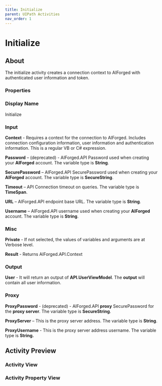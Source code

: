 ```yaml
---
title: Initialize
parent: UIPath Activities
nav_order: 1
---
```


# Initialize

## About

The initialize activity creates a connection context to AIForged with authenticated user information and token.

### Properties

### Display Name

Initialize

### Input

**Context** - Requires a context for the connection to AIForged. Includes connection configuration information, user information and authentication information. This is a regular VB or C# expression.

**Password** – (deprecated) - AIForged.API Password used when creating your **AIForged** account. The variable type is **String**.

**SecurePassword** –  AIForged.API SecurePassword used when creating your **AIForged** account. The variable type is **SecureString**.

**Timeout** – API Connection timeout on queries. The variable type is  **TimeSpan**.

**URL** – AIForged.API endpoint base URL. The variable type is **String**.

**Username** – AIForged.API username used when creating your **AIForged** account. The variable type is **String**.

### Misc

**Private** - If not selected, the values of variables and arguments are at Verbose level.&#x20;

**Result** - Returns AIForged.API.Context&#x20;

### Output

**User** - It will return an output of **API.UserViewModel**. The **output** will contain all user information.

### Proxy

**ProxyPassword**  - (deprecated) - AIForged.API **proxy** SecurePassword for the **proxy server**. The variable type is **SecureString**.

**ProxyServer** – This is the proxy server address. The variable type is **String**.

**ProxyUsername** - This is the proxy server address username. The variable type is **String.**

## Activity Preview

### Activity View



### Activity Property View

